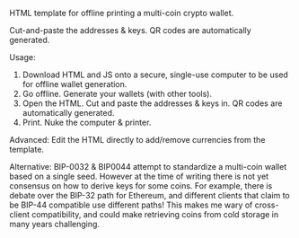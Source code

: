 HTML template for offline printing a multi-coin crypto wallet.

Cut-and-paste the addresses & keys. QR codes are automatically generated.

Usage:
1) Download HTML and JS onto a secure, single-use computer to be used for
offline wallet generation.
2) Go offline. Generate your wallets (with other tools).
3) Open the HTML. Cut and paste the addresses & keys in. QR codes are
automatically generated.
4) Print. Nuke the computer & printer.

Advanced:
Edit the HTML directly to add/remove currencies from the template.

Alternative:
BIP-0032 & BIP0044 attempt to standardize a multi-coin wallet based on a
single seed. However at the time of writing there is not yet consensus on how
to derive keys for some coins. For example, there is debate over the BIP-32 path
for Ethereum, and different clients that claim to be BIP-44 compatible use
different paths! This makes me wary of cross-client compatibility, and could
make retrieving coins from cold storage in many years challenging.
